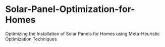 # Solar-Panel-Optimization-for-Homes
Optimizing the Installation of Solar Panels for Homes using Meta-Heuristic Optimization Techniques
